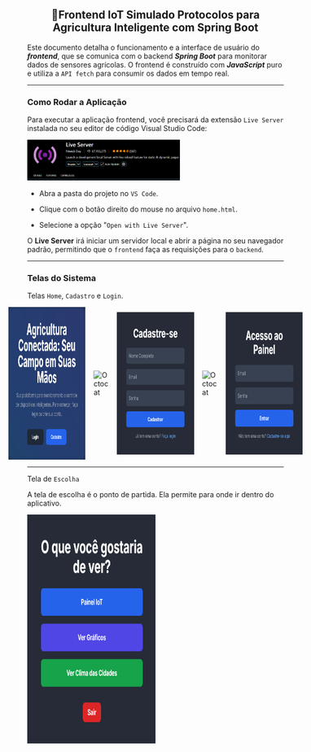 <h2 align="center">🌾Frontend IoT Simulado Protocolos para Agricultura Inteligente com Spring Boot</h2>

Este documento detalha o funcionamento e a interface de usuário do ***frontend***, que se comunica com o backend ***Spring Boot*** para monitorar dados de sensores agrícolas. O frontend é construído com ***JavaScript*** puro e utiliza a `API fetch` para consumir os dados em tempo real.

---
### Como Rodar a Aplicação

Para executar a aplicação frontend, você precisará da extensão `Live Server` instalada no seu editor de código Visual Studio Code:

<img src="src/main/resources/static/assets/img/frontend/Live-Server.png" width="300" alt="Imagem da extensão Live Server">

- Abra a pasta do projeto no `VS Code`.

- Clique com o botão direito do mouse no arquivo `home.html`.

- Selecione a opção "`Open with Live Server`".

O **Live Server** irá iniciar um servidor local e abrir a página no seu navegador padrão, permitindo que o `frontend` faça as requisições para o `backend`.

---

### Telas do Sistema

Telas `Home`, `Cadastro` e `Login`.

<div style="display: flex; align-items: center; justify-content: center; gap: 16px;">
  <img src="src/main/resources/static/assets/img/frontend/Home.png" alt="Tela inicial (Home)" width="30%" height="300">

  <img src="https://github.githubassets.com/images/icons/emoji/octocat.png" alt="Octocat" width="30px">

  <img src="src/main/resources/static/assets/img/frontend/Signup.png" alt="Tela de Cadastro" width="30%" height="280">

  <img src="https://github.githubassets.com/images/icons/emoji/octocat.png" alt="Octocat" width="30px">

  <img src="src/main/resources/static/assets/img/frontend/Login.png" alt="Tela de Login" width="30%" height="280">
</div>

---
Tela de `Escolha`

A tela de escolha é o ponto de partida. Ela permite para onde ir dentro do aplicativo.

<img src="src/main/resources/static/assets/img/frontend/Choice.png" alt="Tela de Login" width="50%" height="450">
